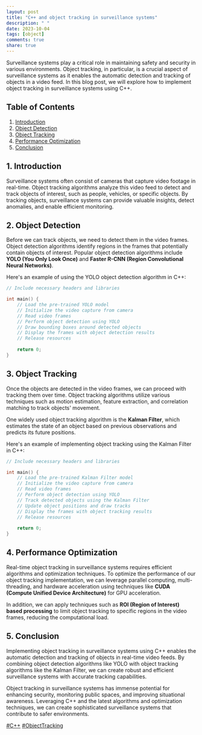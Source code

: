 ```yaml
---
layout: post
title: "C++ and object tracking in surveillance systems"
description: " "
date: 2023-10-04
tags: [object]
comments: true
share: true
---
```


Surveillance systems play a critical role in maintaining safety and security in various environments. Object tracking, in particular, is a crucial aspect of surveillance systems as it enables the automatic detection and tracking of objects in a video feed. In this blog post, we will explore how to implement object tracking in surveillance systems using C++.

## Table of Contents
1. [Introduction](#introduction)
2. [Object Detection](#object-detection)
3. [Object Tracking](#object-tracking)
4. [Performance Optimization](#performance-optimization)
5. [Conclusion](#conclusion)

## 1. Introduction <a name="introduction"></a>
Surveillance systems often consist of cameras that capture video footage in real-time. Object tracking algorithms analyze this video feed to detect and track objects of interest, such as people, vehicles, or specific objects. By tracking objects, surveillance systems can provide valuable insights, detect anomalies, and enable efficient monitoring.

## 2. Object Detection <a name="object-detection"></a>
Before we can track objects, we need to detect them in the video frames. Object detection algorithms identify regions in the frames that potentially contain objects of interest. Popular object detection algorithms include **YOLO (You Only Look Once)** and **Faster R-CNN (Region Convolutional Neural Networks)**.

Here's an example of using the YOLO object detection algorithm in C++:

```c++
// Include necessary headers and libraries

int main() {
    // Load the pre-trained YOLO model
    // Initialize the video capture from camera
    // Read video frames
    // Perform object detection using YOLO
    // Draw bounding boxes around detected objects
    // Display the frames with object detection results
    // Release resources
    
    return 0;
}
```

## 3. Object Tracking <a name="object-tracking"></a>
Once the objects are detected in the video frames, we can proceed with tracking them over time. Object tracking algorithms utilize various techniques such as motion estimation, feature extraction, and correlation matching to track objects' movement.

One widely used object tracking algorithm is the **Kalman Filter**, which estimates the state of an object based on previous observations and predicts its future positions.

Here's an example of implementing object tracking using the Kalman Filter in C++:

```c++
// Include necessary headers and libraries

int main() {
    // Load the pre-trained Kalman Filter model
    // Initialize the video capture from camera
    // Read video frames
    // Perform object detection using YOLO
    // Track detected objects using the Kalman Filter
    // Update object positions and draw tracks
    // Display the frames with object tracking results
    // Release resources
    
    return 0;
}
```

## 4. Performance Optimization <a name="performance-optimization"></a>
Real-time object tracking in surveillance systems requires efficient algorithms and optimization techniques. To optimize the performance of our object tracking implementation, we can leverage parallel computing, multi-threading, and hardware acceleration using techniques like **CUDA (Compute Unified Device Architecture)** for GPU acceleration.

In addition, we can apply techniques such as **ROI (Region of Interest) based processing** to limit object tracking to specific regions in the video frames, reducing the computational load.

## 5. Conclusion <a name="conclusion"></a>
Implementing object tracking in surveillance systems using C++ enables the automatic detection and tracking of objects in real-time video feeds. By combining object detection algorithms like YOLO with object tracking algorithms like the Kalman Filter, we can create robust and efficient surveillance systems with accurate tracking capabilities.

Object tracking in surveillance systems has immense potential for enhancing security, monitoring public spaces, and improving situational awareness. Leveraging C++ and the latest algorithms and optimization techniques, we can create sophisticated surveillance systems that contribute to safer environments.

[#C++](#C++) [#ObjectTracking](#object-tracking)